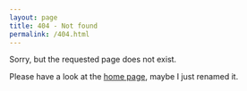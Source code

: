 ```yaml
---
layout: page
title: 404 - Not found
permalink: /404.html
---
```


Sorry, but the requested page does not exist.

Please have a look at the [home page](/), maybe I just renamed it.
